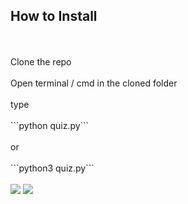 <h2>How to Install</h2><br><br>
Clone the repo<br><br>
Open terminal / cmd in the cloned folder<br><br>
type<br><br>
```python quiz.py```
<br><br>
or<br><br>
```python3 quiz.py```
<br><br>
<img src='https://snipboard.io/4N3b6Q.jpg'>
<img src='https://snipboard.io/s8j3rQ.jpg'>
